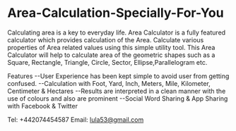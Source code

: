 # Area-Calculation-Specially-For-You
Calculating area is a key to everyday life. Area Calculator is a fully featured calculator which provides calculation of the Area. Calculate various properties of Area related values using this simple utility tool.
This Area Calculator will help to calculate area of the geometric shapes such as a Square, Rectangle, Triangle, Circle, Sector, Ellipse,Parallelogram etc.

Features
--User Experience has been kept simple to avoid user from getting confused.
--Calculation with Foot, Yard, Inch, Meters, Mile, Kilometer, Centimeter & Hectares
--Results are interpreted in a clean manner with the use of colours and also are prominent
--Social Word Sharing & App Sharing with Facebook & Twitter

Tel: +442074454587
Email: lula53@gmail.com

